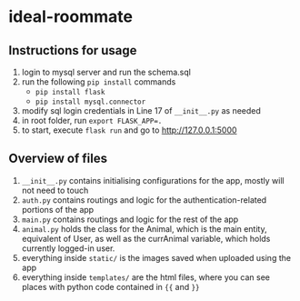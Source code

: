 # ideal-roommate

## Instructions for usage

1. login to mysql server and run the schema.sql
1. run the following `pip install` commands
    * `pip install flask`
    * `pip install mysql.connector`
1. modify sql login credentials in Line 17 of `__init__.py` as needed
1. in root folder, run `export FLASK_APP=.`
1. to start, execute `flask run` and go to http://127.0.0.1:5000

## Overview of files

1. `__init__.py` contains initialising configurations for the app, mostly will not need to touch
1. `auth.py` contains routings and logic for the authentication-related portions of the app
1. `main.py` contains routings and logic for the rest of the app
1. `animal.py` holds the class for the Animal, which is the main entity, equivalent of User, as well as the currAnimal variable, which holds currently logged-in user.
1. everything inside `static/` is the images saved when uploaded using the app
1. everything inside `templates/` are the html files, where you can see places with python code contained in `{{` and `}}`
